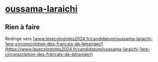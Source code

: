 # [oussama-laraichi](https://nouveau-front-populaire-legislatives-2024.fr/oussama-laraichi)

## Rien à faire
Redirige vers [www.lesecologistes2024.fr/candidature/oussama-laraichi-1ere-circonscription-des-francais-de-letranger/](https://www.lesecologistes2024.fr/candidature/oussama-laraichi-1ere-circonscription-des-francais-de-letranger/)